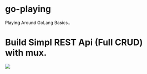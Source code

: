 # go-playing
Playing Around GoLang Basics..

# Build Simpl REST Api (Full CRUD) with mux.
![](https://media.giphy.com/media/kEv1eVa6PqlUI9Y7rC/giphy.gif)


